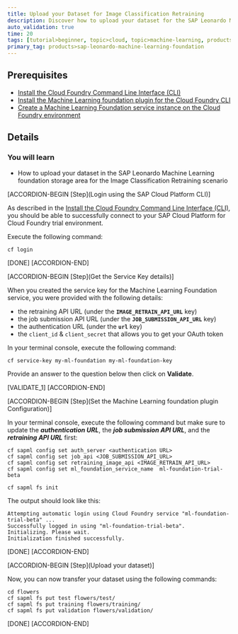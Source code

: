 ```yaml
---
title: Upload your Dataset for Image Classification Retraining
description: Discover how to upload your dataset for the SAP Leonardo Machine Learning foundation Image Classification Retraining scenario
auto_validation: true
time: 20
tags: [tutorial>beginner, topic>cloud, topic>machine-learning, products>sap-cloud-platform, products>sap-cloud-platform-for-the-cloud-foundry-environment]
primary_tag: products>sap-leonardo-machine-learning-foundation
---
```


## Prerequisites
 - [Install the Cloud Foundry Command Line Interface (CLI)](https://developers.sap.com/tutorials/cp-cf-download-cli.html)
 - [Install the Machine Learning foundation plugin for the Cloud Foundry CLI](https://developers.sap.com/tutorials/cp-mlf-install-sapmlcli.html)
 - [Create a Machine Learning Foundation service instance on the Cloud Foundry environment](https://developers.sap.com/tutorials/cp-mlf-create-instance.html)

## Details
### You will learn
  - How to upload your dataset in the SAP Leonardo Machine Learning foundation storage area for the Image Classification Retraining scenario

[ACCORDION-BEGIN [Step](Login using the SAP Cloud Platform CLI)]

As described in the [Install the Cloud Foundry Command Line Interface (CLI)](https://developers.sap.com/tutorials/cp-cf-download-cli.html), you should be able to successfully connect to your SAP Cloud Platform for Cloud Foundry trial environment.

Execute the following command:

```shell
cf login
```

[DONE]
[ACCORDION-END]

[ACCORDION-BEGIN [Step](Get the Service Key details)]

When you created the service key for the Machine Learning Foundation service, you were provided with the following details:

 - the retraining API URL (under the **`IMAGE_RETRAIN_API_URL`** key)
 - the job submission API URL (under the **`JOB_SUBMISSION_API_URL`** key)
 - the authentication URL (under the **`url`** key)
 - the `client_id` & `client_secret` that allows you to get your OAuth token

In your terminal console, execute the following command:

```shell
cf service-key my-ml-foundation my-ml-foundation-key
```

Provide an answer to the question below then click on **Validate**.

[VALIDATE_1]
[ACCORDION-END]

[ACCORDION-BEGIN [Step](Set the Machine Learning foundation plugin Configuration)]

In your terminal console, execute the following command but make sure to update the ***authentication URL***, the ***job submission API URL***, and the ***retraining API URL*** first:

```shell
cf sapml config set auth_server <authentication URL>
cf sapml config set job_api <JOB_SUBMISSION_API_URL>
cf sapml config set retraining_image_api <IMAGE_RETRAIN_API_URL>
cf sapml config set ml_foundation_service_name  ml-foundation-trial-beta

cf sapml fs init
```

The output should look like this:

```
Attempting automatic login using Cloud Foundry service "ml-foundation-trial-beta" ...
Successfully logged in using "ml-foundation-trial-beta".
Initializing. Please wait.
Initialization finished successfully.
```

[DONE]
[ACCORDION-END]

[ACCORDION-BEGIN [Step](Upload your dataset)]

Now, you can now transfer your dataset using the following commands:

```shell
cd flowers
cf sapml fs put test flowers/test/
cf sapml fs put training flowers/training/
cf sapml fs put validation flowers/validation/
```

[DONE]
[ACCORDION-END]
